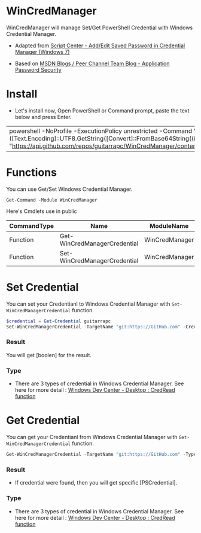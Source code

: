 WinCredManager
==========

WinCredManager will manage Set/Get PowerShell Credential with Windows Credential Manager.

- Adapted from [Script Center - Add/Edit Saved Password in Credential Manager (Windows 7) ](http://social.technet.microsoft.com/Forums/scriptcenter/en-US/e91769eb-dbce-4e77-8b61-d3e55690b511/addedit-saved-password-in-credential-manager-windows-7?forum=ITCG)

- Based on [MSDN Blogs / Peer Channel Team Blog - Application Password Security](http://blogs.msdn.com/b/peerchan/archive/2005/11/01/487834.aspx)

# Install

- Let's install now, Open PowerShell or Command prompt, paste the text below and press Enter.

||
|----|
|powershell -NoProfile -ExecutionPolicy unrestricted -Command 'iex ([Text.Encoding]::UTF8.GetString([Convert]::FromBase64String((irm "https://api.github.com/repos/guitarrapc/WinCredManager/contents/WinCredManager/RemoteInstall.ps1").Content))).Remove(0,1)'|

# Functions

You can use Get/Set Windows Credential Manager.

```
Get-Command -Module WinCredManager
```

Here's Cmdlets use in public

|CommandType|Name|ModuleName|
|----|----|----|
|Function| Get-WinCredManagerCredential| WinCredManager|
|Function| Set-WinCredManagerCredential| WinCredManager|

# Set Credential

You can set your Credentianl to Windows Credential Manager with ```Set-WinCredManagerCredential``` function.

```PowerShell
$credential = Get-Credential guitarrapc
Set-WinCredManagerCredential -TargetName "git:https://GitHub.com" -Credential $credential -Type Generic
```

### Result

You will get [boolen] for the result.

### Type

- There are 3 types of credential in Windows Credential Manager. See here for more detail : [Windows Dev Center - Desktop : CredRead function](http://msdn.microsoft.com/en-us/library/windows/desktop/aa374804(v=vs.85).aspx)

# Get Credential

You can get your Credentianl from Windows Credential Manager with ```Get-WinCredManagerCredential``` function.

```PowerShell
Get-WinCredManagerCredential -TargetName "git:https://GitHub.com" -Type Generic
```

### Result

- If credential were found, then you will get specific [PSCredential].

### Type

- There are 3 types of credential in Windows Credential Manager. See here for more detail : [Windows Dev Center - Desktop : CredRead function](http://msdn.microsoft.com/en-us/library/windows/desktop/aa374804(v=vs.85).aspx)